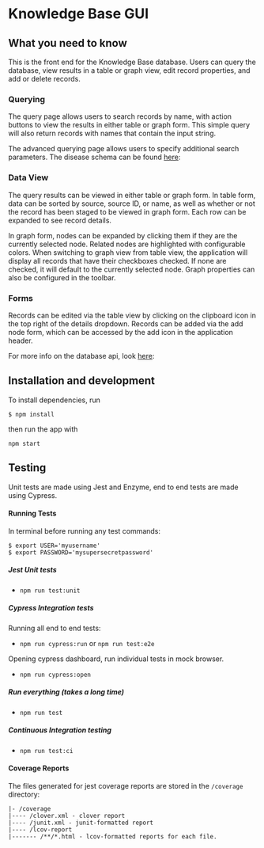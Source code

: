 # Knowledge Base GUI

## What you need to know

This is the front end for the Knowledge Base database. Users can query the database, view results in a table or graph view, edit record properties, and add or delete records.

### Querying
The query page allows users to search records by name, with action buttons to view the results in either table or graph form. This simple query will also return records with names that contain the input string.

The advanced querying page allows users to specify additional search parameters. The disease schema can be found [here](http://kbapi01:8061/api/v0.6.1/spec/#/Disease/get_diseases):

### Data View

The query results can be viewed in either table or graph form. In table form, data can be sorted by source, source ID, or name, as well as whether or not the record has been staged to be viewed in graph form. Each row can be expanded to see record details.

In graph form, nodes can be expanded by clicking them if they are the currently selected node. Related nodes are highlighted with configurable colors. When switching to graph view from table view, the application will display all records that have their checkboxes checked. If none are checked, it will default to the currently selected node. Graph properties can also be configured in the toolbar.

### Forms

Records can be edited via the table view by clicking on the clipboard icon in the top right of the details dropdown. Records can be added via the add node form, which can be accessed by the add icon in the application header.

For more info on the database api, look [here](http://kbapi01:8061/api/v0.6.1/spec):

## Installation and development
To install dependencies, run
```
$ npm install
```
then run the app with
```
npm start
```

## Testing
Unit tests are made using Jest and Enzyme, end to end tests are made using Cypress.

#### Running Tests
In terminal before running any test commands:

```
$ export USER='myusername'
$ export PASSWORD='mysupersecretpassword'
```

##### Jest Unit tests
* `npm run test:unit`

##### Cypress Integration tests
Running all end to end tests:
* `npm run cypress:run` or `npm run test:e2e`

Opening cypress dashboard, run individual tests in mock browser.
* `npm run cypress:open`

##### Run everything (takes a long time)
* `npm run test`

##### Continuous Integration testing
* `npm run test:ci`

#### Coverage Reports
The files generated for jest coverage reports are stored in the `/coverage` directory:
```
|- /coverage
|---- /clover.xml - clover report
|---- /junit.xml - junit-formatted report
|---- /lcov-report
|------- /**/*.html - lcov-formatted reports for each file.
```